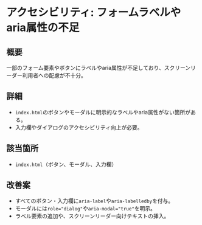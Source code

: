 
<!-- filepath: c:\tool\exercise-website\AP-learning-app\.gitignore\Issue\accessibility-label-missing.md -->
# アクセシビリティ: フォームラベルやaria属性の不足

## 概要
一部のフォーム要素やボタンにラベルやaria属性が不足しており、スクリーンリーダー利用者への配慮が不十分。

## 詳細
- `index.html`のボタンやモーダルに明示的なラベルやaria属性がない箇所がある。
- 入力欄やダイアログのアクセシビリティ向上が必要。

## 該当箇所
- `index.html`（ボタン、モーダル、入力欄）

## 改善案
- すべてのボタン・入力欄に`aria-label`や`aria-labelledby`を付与。
- モーダルには`role="dialog"`や`aria-modal="true"`を明示。
- ラベル要素の追加や、スクリーンリーダー向けテキストの挿入。
